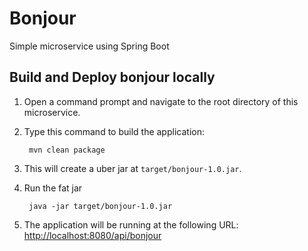 # Bonjour
Simple microservice using Spring Boot

Build and Deploy bonjour locally
-----------------------------

1. Open a command prompt and navigate to the root directory of this microservice.
2. Type this command to build the application:

        mvn clean package

3. This will create a uber jar at  `target/bonjour-1.0.jar`.
4. Run the fat jar

        java -jar target/bonjour-1.0.jar

4. The application will be running at the following URL: <http://localhost:8080/api/bonjour>